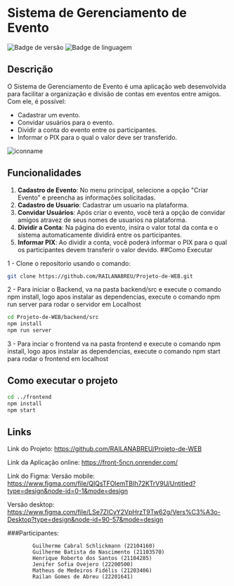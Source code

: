 ﻿# Sistema de Gerenciamento de Evento
![Badge de versão](https://img.shields.io/badge/version-1.0.0-blue)
![Badge de linguagem](https://img.shields.io/badge/language-PT--BR-green)
## Descrição
O Sistema de Gerenciamento de Evento é uma aplicação web desenvolvida para facilitar a organização e divisão de contas em eventos entre amigos. Com ele, é possível:

- Cadastrar um evento.
- Convidar usuários para o evento.
- Dividir a conta do evento entre os participantes.
- Informar o PIX para o qual o valor deve ser transferido.
  
![iconname](https://github.com/JeniferOvejero/BillBuddy-PWEB/assets/116187518/1a4803ec-4a85-4b20-810b-a1def9be7d81)
## Funcionalidades
1. **Cadastro de Evento**: No menu principal, selecione a opção "Criar Evento" e preencha as informações solicitadas.
1. **Cadastro de Usuario**: Cadastrar um usuario na plataforma.
1. **Convidar Usuários**: Após criar o evento, você terá a opção de convidar amigos atravez de seus nomes de usuarios na plataforma.
1. **Dividir a Conta**: Na página do evento, insira o valor total da conta e o sistema automaticamente dividirá entre os participantes.
1. **Informar PIX**: Ao dividir a conta, você poderá informar o PIX para o qual os participantes devem transferir o valor devido.
##Como Executar

1 - Clone o repositorio usando o comando:
```bash
git clone https://github.com/RAILANABREU/Projeto-de-WEB.git
```

2 - Para iniciar o Backend, va na pasta backend/src e execute o comando npm install, logo apos instalar as dependencias, execute o comando npm run server para rodar o servidor em Localhost
```bash
cd Projeto-de-WEB/backend/src
npm install
npm run server
```

3 - Para inciar o frontend va na pasta frontend e execute o comando npm install, logo apos instalar as dependencias, execute o comando npm start para rodar o frontend em localhost
## Como executar o projeto

```bash
cd ../frontend
npm install
npm start
```


## Links
Link do Projeto: https://github.com/RAILANABREU/Projeto-de-WEB

Link da Aplicação online: https://front-5ncn.onrender.com/

Link do Figma:
   Versão mobile: https://www.figma.com/file/QIQsTFOlemTBIh72KTrV9U/Untitled?type=design&node-id=0-1&mode=design
   
   Versão desktop: https://www.figma.com/file/LSe7ZICvY2VpHrzT9Tw62g/Vers%C3%A3o-Desktop?type=design&node-id=90-57&mode=design
   
###Participantes: 

            Guilherme Cabral Schlickmann (22104160)
            Guilherme Batista do Nascimento (21103570)
            Henrique Roberto dos Santos (21104285)
            Jenifer Sofia Ovejero (22200500)
            Matheus de Medeiros Fidélis (21203406)
            Railan Gomes de Abreu (22201641)
